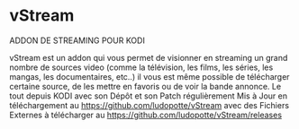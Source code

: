# vStream
ADDON DE STREAMING POUR KODI

vStream est un addon qui vous permet de visionner en streaming un grand nombre de sources video 
(comme la télévision, les films, les séries, les mangas, les documentaires, etc..) il vous est même possible 
de télécharger certaine source, de les mettre en favoris ou de voir la bande annonce.
Le tout depuis KODI avec son Dépôt et son Patch régulièrement Mis à Jour en téléchargement au https://github.com/ludopotte/vStream
avec des Fichiers Externes à télécharger au https://github.com/ludopotte/vStream/releases
